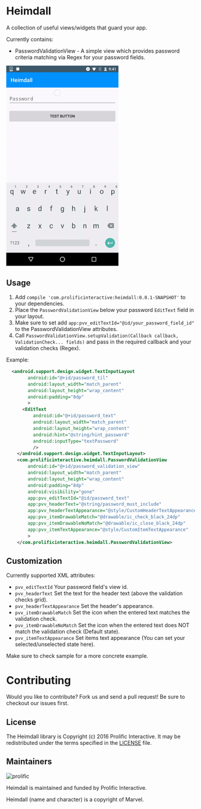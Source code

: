 Heimdall
========

A collection of useful views/widgets that guard your app.

Currently contains:
- PasswordValidationView - A simple view which provides password criteria matching via Regex for your password fields. 

<img src="/images/demo1.gif" alt="Demo Screen Capture" width="300px" />

Usage
-----

1. Add `compile 'com.prolificinteractive:heimdall:0.0.1-SNAPSHOT'` to your dependencies.
2. Place the `PasswordValidationView` below your password `EditText` field in your layout.
3. Make sure to set add `app:pvv_editTextId="@id/your_password_field_id"` to the PasswordValidationView attributes.
4. Call `PasswordValidationView.setupValidation(Callback callback, ValidationCheck... fields)` and pass in the required callback and your validation checks (Regex).

Example:

```xml
  <android.support.design.widget.TextInputLayout
        android:id="@+id/password_til"
        android:layout_width="match_parent"
        android:layout_height="wrap_content"
        android:padding="8dp"
        >
      <EditText
          android:id="@+id/password_text"
          android:layout_width="match_parent"
          android:layout_height="wrap_content"
          android:hint="@string/hint_password"
          android:inputType="textPassword"
          />
    </android.support.design.widget.TextInputLayout>
    <com.prolificinteractive.heimdall.PasswordValidationView
        android:id="@+id/password_validation_view"
        android:layout_width="match_parent"
        android:layout_height="wrap_content"
        android:padding="8dp"
        android:visibility="gone"
        app:pvv_editTextId="@id/password_text"
        app:pvv_headerText="@string/password_must_include"
        app:pvv_headerTextAppearance="@style/CustomHeaderTextAppearance"
        app:pvv_itemDrawableMatch="@drawable/ic_check_black_24dp"
        app:pvv_itemDrawableNoMatch="@drawable/ic_close_black_24dp"
        app:pvv_itemTextAppearance="@style/CustomItemTextAppearance"
        >
    </com.prolificinteractive.heimdall.PasswordValidationView>
```

Customization
-------------

Currently supported XML attributes:

- `pvv_editTextId` Your password field's view id.
- `pvv_headerText` Set the text for the header text (above the validation checks grid).
- `pvv_headerTextAppearance` Set the header's appearance.
- `pvv_itemDrawableMatch` Set the icon when the entered text matches the validation check.
- `pvv_itemDrawableNoMatch` Set the icon when the entered text does NOT match the validation check (Default state).
- `pvv_itemTextAppearance` Set items text appearance (You can set your selected/unselected state here).

Make sure to check sample for a more concrete example.

Contributing
============

Would you like to contribute? Fork us and send a pull request! Be sure to checkout our issues first.

## License

The Heimdall library is Copyright (c) 2016 Prolific Interactive. It may be redistributed under the terms specified in the [LICENSE] file.

[LICENSE]: /LICENSE

## Maintainers

![prolific](https://s3.amazonaws.com/prolificsitestaging/logos/Prolific_Logo_Full_Color.png)

Heimdall is maintained and funded by Prolific Interactive.

Heimdall (name and character) is a copyright of Marvel.